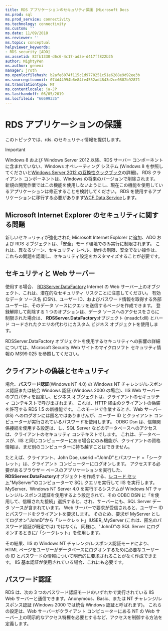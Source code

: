 ```yaml
---
title: RDS アプリケーションのセキュリティ保護 |Microsoft Docs
ms.prod: sql
ms.prod_service: connectivity
ms.technology: connectivity
ms.custom: ''
ms.date: 11/09/2018
ms.reviewer: ''
ms.topic: conceptual
helpviewer_keywords:
- RDS security [ADO]
ms.assetid: 82fb1330-d6c6-4c17-ad3e-d417ff822b25
author: MightyPen
ms.author: genemi
manager: jroth
ms.openlocfilehash: b2afe6074f115c1d9770251c51e6288e9d92ee3b
ms.sourcegitcommit: 074d44994b6e84fe4552ad4843d2ce0882b92871
ms.translationtype: MT
ms.contentlocale: ja-JP
ms.lasthandoff: 06/05/2019
ms.locfileid: "66699335"
---
```

# <a name="securing-rds-applications"></a>RDS アプリケーションの保護
このトピックでは、rds. のセキュリティ情報を提供します。  
  
> [!IMPORTANT]
>  Windows 8 および Windows Server 2012 以降、RDS サーバー コンポーネントに含まれていない、Windows オペレーティング システム (Windows 8 を参照してくださいと[Windows Server 2012 の互換性クックブック](https://www.microsoft.com/download/details.aspx?id=27416)の詳細)。 RDS クライアント コンポーネントは、Windows の将来のバージョンで削除されます。 新規の開発作業ではこの機能を使用しないようにし、現在この機能を使用しているアプリケーションは修正することを検討してください。 RDS を使用するアプリケーションに移行する必要があります[WCF Data Service](https://go.microsoft.com/fwlink/?LinkId=199565)します。  
  
## <a name="microsoft-internet-explorer-security-issues"></a>Microsoft Internet Explorer のセキュリティに関する問題  
 新しいセキュリティが強化された Microsoft Internet Explorer に追加、ADO および RDS オブジェクトは、「安全」モード環境でのみ実行に制限されます。 これは、異なるゾーン、セキュリティ レベル、動作の制限、安全でない操作は、これらの問題を認識し、セキュリティ設定をカスタマイズすることが必要です。  
  
## <a name="security-and-your-web-server"></a>セキュリティと Web サーバー  
 使用する場合、 [RDSServer.DataFactory](../../../ado/reference/rds-api/datafactory-object-rdsserver.md) Internet の Web サーバー上のオブジェクト、これは、潜在的なセキュリティ リスクことに注意してください。 有効なデータ ソース名 (DSN)、ユーザー ID、およびパスワード情報を取得する外部ユーザーは、そのデータ ソースにクエリを送信するページを作成できます。 登録解除して削除する 1 つのオプションは、データ ソースへのアクセスをさらに制限された場合は、 **RDSServer.DataFactory**オブジェクト (msadcf.dll) とハード コードされたクエリの代わりにカスタム ビジネス オブジェクトを使用します。  
  
 RDSServer.DataFactory オブジェクトを使用するセキュリティへの影響の詳細については、Microsoft Security Web サイトのマイクロソフト セキュリティ情報の MS99 025 を参照してください。  
  
## <a name="client-impersonation-and-security"></a>クライアントの偽装とセキュリティ  
 場合、**パスワード認証**(Windows NT 4.0) の Windows NT チャレンジ/レスポンス認証または統合 Windows 認証 (Windows 2000 の場合)、IIS Web サーバーのプロパティを設定し、ビジネス オブジェクトは、クライアントのセキュリティ コンテキストで呼び出されます。 これは、HTTP 経由のクライアントの偽装を許可する RDS 1.5 の新機能です。 このモードで作業するとき、Web サーバー (IIS) へのログオンには匿名ではありませんが、ユーザー ID とクライアント コンピューターが実行されているパスワードを使用します。 ODBC Dsn は、信頼関係接続を使用する設定は、し、SQL Server などのデータベースへのアクセスは、クライアントのセキュリティ コンテキストでします。 これは、データベースが、IIS と同じコンピューターにある場合にのみ機能が、クライアントの資格情報は、まだ別のコンピューターに持ち越すことはできません。  
  
 たとえば、クライアント、John Doe, userid ="JohnD"とパスワード =「シークレット」は、クライアント コンピューターにログオンします。 アクセスする必要があるブラウザー ベースのアプリケーションを実行した、 **RDSServer.DataFactory**オブジェクトを作成する、[レコード セット](../../../ado/reference/ado-api/recordset-object-ado.md)"MyServer"のコンピューターで SQL クエリを実行して IIS を実行します。 MyServer、Windows NT Server 4.0 を実行するシステムが Windows NT チャレンジ/レスポンス認証を使用するよう設定されて、その ODBC DSN に「を使用して、信頼された接続」選択すると、され、サーバーにも、SQL Server データ ソースが含まれています。 Web サーバーで要求が受信されると、ユーザー ID とパスワードをクライアントを要求します。 そのため、要求が MyServer としてログオン"JohnD"から「シークレット」IUSER_MyServer (これは、匿名のパスワード認証が既定では) ではなく/。 同様に、"JohnD"の SQL Server にログオンするときに/「シークレット」を使用します。  
  
 その結果、IIS の Windows NT チャレンジ/レスポンス認証モードにより、HTML ページをユーザーがデータベースにログオンするために必要なユーザーの ID とパスワードの情報について明示的に要求されることがなく作成できます。 IIS 基本認証が使用されている場合、これにも必要です。  
  
## <a name="password-authentication"></a>パスワード認証  
 RDS は、次の 3 つのパスワード認証モードのいずれかで実行されている IIS Web サーバーと通信できます。Anonymous、Basic、または NT チャレンジ/レスポンス認証 (Windows 2000 では統合 Windows 認証と呼ばれます)。 これらの設定は、Web サーバーがクライアント コンピューターにある NT の Web サーバー上の明示的なアクセス特権を必要とするなど、アクセスを制御する方法を定義します。


